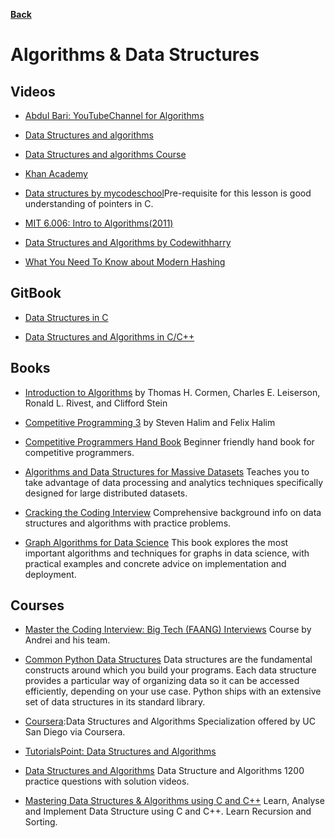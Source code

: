 **[Back](/README.md/)**

# Algorithms & Data Structures

## Videos

- [Abdul Bari: YouTubeChannel for Algorithms](https://www.youtube.com/watch?v=0IAPZzGSbME&list=PLDN4rrl48XKpZkf03iYFl-O29szjTrs_O&index=2&t=0s)

- [Data Structures and algorithms](https://www.youtube.com/watch?v=lxja8wBwN0k&list=PLKKfKV1b9e8ps6dD3QA5KFfHdiWj9cB1s)

- [Data Structures and algorithms Course](https://www.youtube.com/playlist?list=PLmGElG-9wxc9Us6IK6Qy-KHlG_F3IS6Q9)

- [Khan Academy](https://www.khanacademy.org/computing/computer-science/algorithms)

- [Data structures by mycodeschool](https://www.youtube.com/playlist?list=PL2_aWCzGMAwI3W_JlcBbtYTwiQSsOTa6P)Pre-requisite for this lesson is good understanding of pointers in C.

- [MIT 6.006: Intro to Algorithms(2011)](https://www.youtube.com/watch?v=HtSuA80QTyo&list=PLUl4u3cNGP61Oq3tWYp6V_F-5jb5L2iHb)

- [Data Structures and Algorithms by Codewithharry](https://www.youtube.com/watch?v=5_5oE5lgrhw&list=PLu0W_9lII9ahIappRPN0MCAgtOu3lQjQi)

- [What You Need To Know about Modern Hashing](https://www.youtube.com/watch?v=X9SBwzpYHhA)

## GitBook

- [Data Structures in C](https://nitinranganath.gitbook.io/data-structures/)

- [Data Structures and Algorithms in C/C++](https://cathyatseneca.gitbooks.io/data-structures-and-algorithms/content/)

## Books

- [Introduction to Algorithms](https://edutechlearners.com/download/Introduction_to_algorithms-3rd%20Edition.pdf) by Thomas H. Cormen, Charles E. Leiserson, Ronald L. Rivest, and Clifford Stein

- [Competitive Programming 3](http://www.sso.sy/sites/default/files/competitive%20programming%203_1.pdf) by Steven Halim and Felix Halim

- [Competitive Programmers Hand Book](https://cses.fi/book/book.pdf) Beginner friendly hand book for competitive programmers.

- [Algorithms and Data Structures for Massive Datasets](https://www.manning.com/books/algorithms-and-data-structures-for-massive-datasets) Teaches you to take advantage of data processing and analytics techniques specifically designed for large distributed datasets.

- [Cracking the Coding Interview](https://www.crackingthecodinginterview.com/) Comprehensive background info on data structures and algorithms with practice problems.

- [Graph Algorithms for Data Science](https://www.manning.com/books/graph-algorithms-for-data-science) This book explores the most important algorithms and techniques for graphs in data science, with practical examples and concrete advice on implementation and deployment.

## Courses

- [Master the Coding Interview: Big Tech (FAANG) Interviews](https://academy.zerotomastery.io/p/master-the-coding-interview-faang-interview-prep) Course by Andrei and his team.

- [Common Python Data Structures](https://realpython.com/python-data-structures) Data structures are the fundamental constructs around which you build your programs. Each data structure provides a particular way of organizing data so it can be accessed efficiently, depending on your use case. Python ships with an extensive set of data structures in its standard library.

- [Coursera](https://www.coursera.org/specializations/data-structures-algorithms):Data Structures and Algorithms Specialization offered by UC San Diego via Coursera.

- [TutorialsPoint: Data Structures and Algorithms](https://www.tutorialspoint.com/data_structures_algorithms/index.htm)

- [Data Structures and Algorithms](https://www.pepcoding.com/resources/) Data Structure and Algorithms 1200 practice questions with solution videos.

- [Mastering Data Structures & Algorithms using C and C++](https://www.udemy.com/course/datastructurescncpp/?utm_source=adwords&utm_medium=udemyads&utm_campaign=LongTail_la.EN_cc.INDIA&utm_content=deal4584&utm_term=_._ag_77882236463_._ad_533093955810_._kw__._de_c_._dm__._pl__._ti_dsa-1007766171312_._li_9061686_._pd__._&matchtype=&gclid=CjwKCAiAvOeQBhBkEiwAxutUVBvssXEwedVxKvyv6PrQRsLvvhpfqAEuK6L9oV16Ye_PT3D3IcBEzRoCr6kQAvD_BwE) Learn, Analyse and Implement Data Structure using C and C++. Learn Recursion and Sorting.
